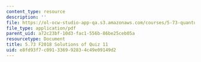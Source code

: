 ```yaml
---
content_type: resource
description: ''
file: https://ol-ocw-studio-app-qa.s3.amazonaws.com/courses/5-73-quantum-mechanics-i-fall-2018/e8fd93f7c091336992834c49e09149d2_MIT5_73F18_quiz11_soln.pdf
file_type: application/pdf
parent_uid: a72c23bf-10d3-fac1-556b-86be25ceb05a
resourcetype: Document
title: 5.73 F2018 Solutions of Quiz 11
uid: e8fd93f7-c091-3369-9283-4c49e09149d2
---
```

